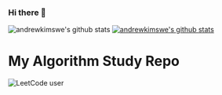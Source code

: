 ### Hi there 👋

![andrewkimswe's github stats](https://github-readme-stats.vercel.app/api?username=andrewkimswe&show_icons=true)
[![andrewkimswe's github stats](https://github-readme-stats.vercel.app/api/top-langs/?username=andrewkimswe&show_icons=true&hide_border=true&title_color=004386&icon_color=004386&layout=compact)](https://github.com/andrewkimswe)




# My Algorithm Study Repo

![LeetCode user](https://img.shields.io/badge/dynamic/json?color=yellow&label=LeetCode&query=total_problems_solved&url=https%3A%2F%2Fleetcode-stats-api.herokuapp.com%2Fandrewkimswe)


<!--


[![trophy](https://github-profile-trophy.vercel.app/?username=andrewkimswe)](https://github.com/ryo-ma/github-profile-trophy)

**andrewkimswe/andrewkimswe** is a ✨ _special_ ✨ repository because its `README.md` (this file) appears on your GitHub profile.

Here are some ideas to get you started:

- 🔭 I’m currently working on ...
- 🌱 I’m currently learning ...
- 👯 I’m looking to collaborate on ...
- 🤔 I’m looking for help with ...
- 💬 Ask me about ...
- 📫 How to reach me: ...
- 😄 Pronouns: ...
- ⚡ Fun fact: ...
-->

